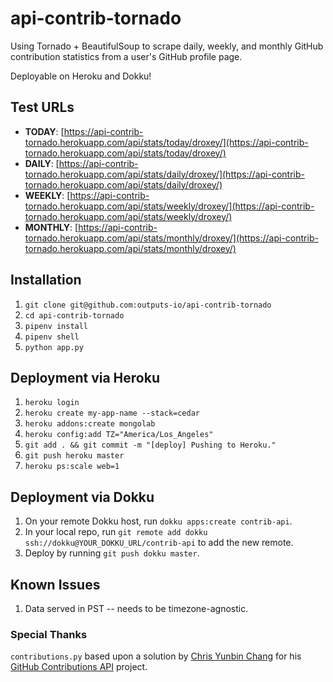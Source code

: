 # api-contrib-tornado

Using Tornado + BeautifulSoup to scrape daily, weekly, and monthly GitHub contribution statistics from a user's GitHub profile page.

Deployable on Heroku and Dokku!

## Test URLs

* **TODAY**: [https://api-contrib-tornado.herokuapp.com/api/stats/today/droxey/](https://api-contrib-tornado.herokuapp.com/api/stats/today/droxey/)
* **DAILY**: [https://api-contrib-tornado.herokuapp.com/api/stats/daily/droxey/](https://api-contrib-tornado.herokuapp.com/api/stats/daily/droxey/)
* **WEEKLY**: [https://api-contrib-tornado.herokuapp.com/api/stats/weekly/droxey/](https://api-contrib-tornado.herokuapp.com/api/stats/weekly/droxey/)
* **MONTHLY**: [https://api-contrib-tornado.herokuapp.com/api/stats/monthly/droxey/](https://api-contrib-tornado.herokuapp.com/api/stats/monthly/droxey/)

## Installation

1. `git clone git@github.com:outputs-io/api-contrib-tornado`
1. `cd api-contrib-tornado`
1. `pipenv install`
1. `pipenv shell`
1. `python app.py`

## Deployment via Heroku

1. `heroku login`
1. `heroku create my-app-name --stack=cedar`
1. `heroku addons:create mongolab`
1. `heroku config:add TZ="America/Los_Angeles"`
1. `git add . && git commit -m "[deploy] Pushing to Heroku."`
1. `git push heroku master`
1. `heroku ps:scale web=1`

## Deployment via Dokku

1. On your remote Dokku host, run `dokku apps:create contrib-api`.
1. In your local repo, run `git remote add dokku ssh://dokku@YOUR_DOKKU_URL/contrib-api` to add the new remote.
1. Deploy by running `git push dokku master`.

## Known Issues

1. Data served in PST -- needs to be timezone-agnostic.

### Special Thanks

 `contributions.py` based upon a solution by [Chris Yunbin Chang](https://github.com/Yunbin-Chang) for his [GitHub Contributions API](https://github.com/Yunbin-Chang/Github-Contributions-API) project.
